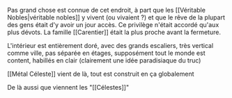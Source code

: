Pas grand chose est connue de cet endroit, à part que les [[Véritable Nobles|véritable nobles]] y vivent (ou vivaient ?) et que le rêve de la plupart des gens était d'y avoir un jour accès. Ce privilège n'était accordé qu'aux plus dévots. La famille [[Carentier]] était la plus proche avant la fermeture.

L'intérieur est entièrement doré, avec des grands escaliers, très vertical comme ville, pas séparée en étages, supposément tout le monde est content, habillés en clair (clairement une idée paradisiaque du truc)

[[Métal Céleste]] vient de là, tout est construit en ça globalement

De là aussi que viennent les "[[Célestes]]"